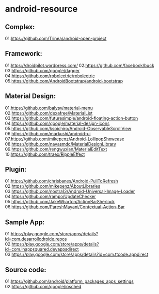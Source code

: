android-resource
================

Complex:
-------------
01.https://github.com/Trinea/android-open-project  

Framework:
-------------
01.https://droidpilot.wordpress.com/
02.https://github.com/facebook/buck  
03.https://github.com/google/dagger  
04.https://github.com/robolectric/robolectric  
05.https://github.com/AndroidBootstrap/android-bootstrap  

Material Design:
-------------
01.https://github.com/balysv/material-menu  
02.https://github.com/dexafree/MaterialList  
03.https://github.com/futuresimple/android-floating-action-button  
04.https://github.com/google/material-design-icons  
05.https://github.com/ksoichiro/Android-ObservableScrollView  
06.https://github.com/markushi/android-ui  
07.https://github.com/mikepenz/Android-LollipopShowcase  
08.https://github.com/navasmdc/MaterialDesignLibrary  
09.https://github.com/rengwuxian/MaterialEditText  
10.https://github.com/traex/RippleEffect  

Plugin:
-------------
01.https://github.com/chrisbanes/Android-PullToRefresh  
02.https://github.com/mikepenz/AboutLibraries  
03.https://github.com/nostra13/Android-Universal-Image-Loader  
04.https://github.com/rampo/UpdateChecker  
05.https://github.com/JakeWharton/ActionBarSherlock  
06.https://github.com/PareshMayani/Contextual-Action-Bar  

Sample App:
-------------
01.https://play.google.com/store/apps/details?id=com.desarrollodroide.repos  02.https://play.google.com/store/apps/details?id=com.inappsquared.devappsdirect
03.https://play.google.com/store/apps/details?id=com.ttcode.appdirect  

Source code:
-------------
01.https://github.com/android/platform_packages_apps_settings  
02.https://github.com/google/iosched  
